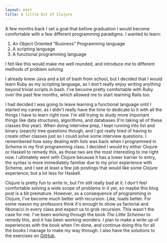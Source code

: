 ```yaml
---
layout: post
title: A little bit of Clojure
---
```


A few months back I set a goal that before graduation I would become comfortable with a few different programming paradigms. I wanted to learn:

1. An Object Oriented "Business" Programming language
2. A scripting language
3. A functional programming language

I felt like this would make me well rounded, and introduce me to different methods of problem solving.

I already knew Java and a bit of bash from school, but I decided that I would learn Ruby as my scripting language, as I don't really enjoy writing anything beyond trivial scripts in bash. I've become pretty comfortable with Ruby over the past few months, which allowed me to start learning Rails too.

I had decided I was going to leave learning a functional language until I started my career, as I didn't really have the time to dedicate to it with all the things I have to learn right now. I'm still trying to study more important things like data structures, algorithms, and databases (I'm taking all of these classes this year). When doing interview prep, I kept running into list and binary (search) tree questions though, and I got really tired of having to create other classes just so I could solve some interview questions. I remembered how easy dealing with lists was back when I programmed in Scheme in my first programming class. I decided I would try either Clojure or Haskell to remedy this, as those two are the most interesting to me right now. I ultimately went with Clojure because it has a lower barrier to entry, the syntax is more immediately familiar due to my prior experience with Scheme, and I see at least a few job postings that would like some Clojure experience, but a lot less for Haskell.

Clojure is pretty fun to write in, but I'm still really bad at it. I don't feel comfortable solving a wide scope of problems in it yet, so maybe this blog post is a bit premature. However, as a consequence of programming in Clojure, I've become much better with recursion. Like, loads better. For some reason my professors think it's enough to show us factorial and fibonacci in every class and expect us to grok recursion. This wasn't the case for me. I've been working through the book _The Little Schemer_ to remedy this, and it has been working wonders. I plan to make a write up of experiences with the book when I'm done, and continue doing this for all the books I manage to make my way through. I also have the solutions to the exercises on [GitHub](https://github.com/MichaelVessia/LittleSchemer).
